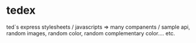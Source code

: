 # tedex
ted`s express stylesheets / javascripts => many companents / sample api, random images, random color, random complementary color.... etc.
